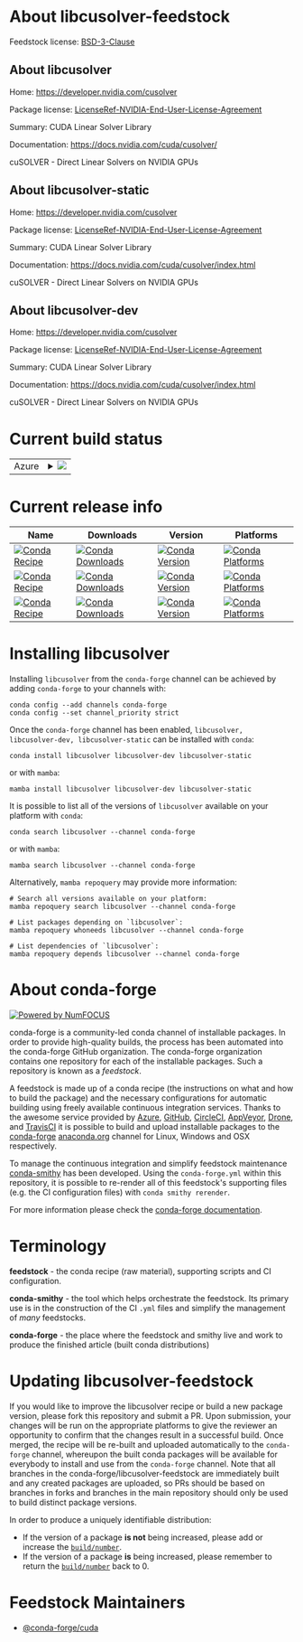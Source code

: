 About libcusolver-feedstock
===========================

Feedstock license: [BSD-3-Clause](https://github.com/conda-forge/libcusolver-feedstock/blob/main/LICENSE.txt)


About libcusolver
-----------------

Home: https://developer.nvidia.com/cusolver

Package license: [LicenseRef-NVIDIA-End-User-License-Agreement](https://docs.nvidia.com/cuda/eula/index.html)

Summary: CUDA Linear Solver Library

Documentation: https://docs.nvidia.com/cuda/cusolver/

cuSOLVER - Direct Linear Solvers on NVIDIA GPUs


About libcusolver-static
------------------------

Home: https://developer.nvidia.com/cusolver

Package license: [LicenseRef-NVIDIA-End-User-License-Agreement](https://docs.nvidia.com/cuda/eula/index.html)

Summary: CUDA Linear Solver Library

Documentation: https://docs.nvidia.com/cuda/cusolver/index.html

cuSOLVER - Direct Linear Solvers on NVIDIA GPUs


About libcusolver-dev
---------------------

Home: https://developer.nvidia.com/cusolver

Package license: [LicenseRef-NVIDIA-End-User-License-Agreement](https://docs.nvidia.com/cuda/eula/index.html)

Summary: CUDA Linear Solver Library

Documentation: https://docs.nvidia.com/cuda/cusolver/index.html

cuSOLVER - Direct Linear Solvers on NVIDIA GPUs


Current build status
====================


<table>
    
  <tr>
    <td>Azure</td>
    <td>
      <details>
        <summary>
          <a href="https://dev.azure.com/conda-forge/feedstock-builds/_build/latest?definitionId=19080&branchName=main">
            <img src="https://dev.azure.com/conda-forge/feedstock-builds/_apis/build/status/libcusolver-feedstock?branchName=main">
          </a>
        </summary>
        <table>
          <thead><tr><th>Variant</th><th>Status</th></tr></thead>
          <tbody><tr>
              <td>linux_64</td>
              <td>
                <a href="https://dev.azure.com/conda-forge/feedstock-builds/_build/latest?definitionId=19080&branchName=main">
                  <img src="https://dev.azure.com/conda-forge/feedstock-builds/_apis/build/status/libcusolver-feedstock?branchName=main&jobName=linux&configuration=linux%20linux_64_" alt="variant">
                </a>
              </td>
            </tr><tr>
              <td>linux_aarch64</td>
              <td>
                <a href="https://dev.azure.com/conda-forge/feedstock-builds/_build/latest?definitionId=19080&branchName=main">
                  <img src="https://dev.azure.com/conda-forge/feedstock-builds/_apis/build/status/libcusolver-feedstock?branchName=main&jobName=linux&configuration=linux%20linux_aarch64_" alt="variant">
                </a>
              </td>
            </tr><tr>
              <td>win_64</td>
              <td>
                <a href="https://dev.azure.com/conda-forge/feedstock-builds/_build/latest?definitionId=19080&branchName=main">
                  <img src="https://dev.azure.com/conda-forge/feedstock-builds/_apis/build/status/libcusolver-feedstock?branchName=main&jobName=win&configuration=win%20win_64_" alt="variant">
                </a>
              </td>
            </tr>
          </tbody>
        </table>
      </details>
    </td>
  </tr>
</table>

Current release info
====================

| Name | Downloads | Version | Platforms |
| --- | --- | --- | --- |
| [![Conda Recipe](https://img.shields.io/badge/recipe-libcusolver-green.svg)](https://anaconda.org/conda-forge/libcusolver) | [![Conda Downloads](https://img.shields.io/conda/dn/conda-forge/libcusolver.svg)](https://anaconda.org/conda-forge/libcusolver) | [![Conda Version](https://img.shields.io/conda/vn/conda-forge/libcusolver.svg)](https://anaconda.org/conda-forge/libcusolver) | [![Conda Platforms](https://img.shields.io/conda/pn/conda-forge/libcusolver.svg)](https://anaconda.org/conda-forge/libcusolver) |
| [![Conda Recipe](https://img.shields.io/badge/recipe-libcusolver--dev-green.svg)](https://anaconda.org/conda-forge/libcusolver-dev) | [![Conda Downloads](https://img.shields.io/conda/dn/conda-forge/libcusolver-dev.svg)](https://anaconda.org/conda-forge/libcusolver-dev) | [![Conda Version](https://img.shields.io/conda/vn/conda-forge/libcusolver-dev.svg)](https://anaconda.org/conda-forge/libcusolver-dev) | [![Conda Platforms](https://img.shields.io/conda/pn/conda-forge/libcusolver-dev.svg)](https://anaconda.org/conda-forge/libcusolver-dev) |
| [![Conda Recipe](https://img.shields.io/badge/recipe-libcusolver--static-green.svg)](https://anaconda.org/conda-forge/libcusolver-static) | [![Conda Downloads](https://img.shields.io/conda/dn/conda-forge/libcusolver-static.svg)](https://anaconda.org/conda-forge/libcusolver-static) | [![Conda Version](https://img.shields.io/conda/vn/conda-forge/libcusolver-static.svg)](https://anaconda.org/conda-forge/libcusolver-static) | [![Conda Platforms](https://img.shields.io/conda/pn/conda-forge/libcusolver-static.svg)](https://anaconda.org/conda-forge/libcusolver-static) |

Installing libcusolver
======================

Installing `libcusolver` from the `conda-forge` channel can be achieved by adding `conda-forge` to your channels with:

```
conda config --add channels conda-forge
conda config --set channel_priority strict
```

Once the `conda-forge` channel has been enabled, `libcusolver, libcusolver-dev, libcusolver-static` can be installed with `conda`:

```
conda install libcusolver libcusolver-dev libcusolver-static
```

or with `mamba`:

```
mamba install libcusolver libcusolver-dev libcusolver-static
```

It is possible to list all of the versions of `libcusolver` available on your platform with `conda`:

```
conda search libcusolver --channel conda-forge
```

or with `mamba`:

```
mamba search libcusolver --channel conda-forge
```

Alternatively, `mamba repoquery` may provide more information:

```
# Search all versions available on your platform:
mamba repoquery search libcusolver --channel conda-forge

# List packages depending on `libcusolver`:
mamba repoquery whoneeds libcusolver --channel conda-forge

# List dependencies of `libcusolver`:
mamba repoquery depends libcusolver --channel conda-forge
```


About conda-forge
=================

[![Powered by
NumFOCUS](https://img.shields.io/badge/powered%20by-NumFOCUS-orange.svg?style=flat&colorA=E1523D&colorB=007D8A)](https://numfocus.org)

conda-forge is a community-led conda channel of installable packages.
In order to provide high-quality builds, the process has been automated into the
conda-forge GitHub organization. The conda-forge organization contains one repository
for each of the installable packages. Such a repository is known as a *feedstock*.

A feedstock is made up of a conda recipe (the instructions on what and how to build
the package) and the necessary configurations for automatic building using freely
available continuous integration services. Thanks to the awesome service provided by
[Azure](https://azure.microsoft.com/en-us/services/devops/), [GitHub](https://github.com/),
[CircleCI](https://circleci.com/), [AppVeyor](https://www.appveyor.com/),
[Drone](https://cloud.drone.io/welcome), and [TravisCI](https://travis-ci.com/)
it is possible to build and upload installable packages to the
[conda-forge](https://anaconda.org/conda-forge) [anaconda.org](https://anaconda.org/)
channel for Linux, Windows and OSX respectively.

To manage the continuous integration and simplify feedstock maintenance
[conda-smithy](https://github.com/conda-forge/conda-smithy) has been developed.
Using the ``conda-forge.yml`` within this repository, it is possible to re-render all of
this feedstock's supporting files (e.g. the CI configuration files) with ``conda smithy rerender``.

For more information please check the [conda-forge documentation](https://conda-forge.org/docs/).

Terminology
===========

**feedstock** - the conda recipe (raw material), supporting scripts and CI configuration.

**conda-smithy** - the tool which helps orchestrate the feedstock.
                   Its primary use is in the construction of the CI ``.yml`` files
                   and simplify the management of *many* feedstocks.

**conda-forge** - the place where the feedstock and smithy live and work to
                  produce the finished article (built conda distributions)


Updating libcusolver-feedstock
==============================

If you would like to improve the libcusolver recipe or build a new
package version, please fork this repository and submit a PR. Upon submission,
your changes will be run on the appropriate platforms to give the reviewer an
opportunity to confirm that the changes result in a successful build. Once
merged, the recipe will be re-built and uploaded automatically to the
`conda-forge` channel, whereupon the built conda packages will be available for
everybody to install and use from the `conda-forge` channel.
Note that all branches in the conda-forge/libcusolver-feedstock are
immediately built and any created packages are uploaded, so PRs should be based
on branches in forks and branches in the main repository should only be used to
build distinct package versions.

In order to produce a uniquely identifiable distribution:
 * If the version of a package **is not** being increased, please add or increase
   the [``build/number``](https://docs.conda.io/projects/conda-build/en/latest/resources/define-metadata.html#build-number-and-string).
 * If the version of a package **is** being increased, please remember to return
   the [``build/number``](https://docs.conda.io/projects/conda-build/en/latest/resources/define-metadata.html#build-number-and-string)
   back to 0.

Feedstock Maintainers
=====================

* [@conda-forge/cuda](https://github.com/orgs/conda-forge/teams/cuda/)

